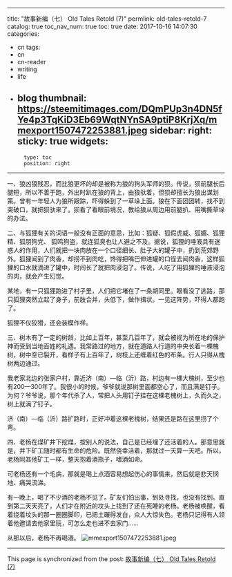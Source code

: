 
---
title: "故事新编（七）  Old Tales Retold (7)"
permlink: old-tales-retold-7
catalog: true
toc_nav_num: true
toc: true
date: 2017-10-16 14:07:30
categories:
- cn
tags:
- cn
- cn-reader
- writing
- life
- blog
thumbnail: https://steemitimages.com/DQmPUp3n4DN5fYe4p3TqKiD3Eb69WqtNYnSA9ptiP8KrjXq/mmexport1507472253881.jpeg
sidebar:
    right:
        sticky: true
widgets:
    -
        type: toc
        position: right
---


一、狼凶狠残忍，而比狼更坏的却是被称为狼的狗头军师的狈。传说，狈前腿长后腿短，所以不善于跑，外出时趴在狼的背上，由狼驮着，但狈却擅长为狼出谋划策。曾有一年轻人为狼所跟踪，吓得躲到了一草垛上面。狼在下面团团转，找不到突破口，就把狈驮来了。狈看了看眼前境况，教给狼从周边用前腿扒、用嘴撕草垛的办法。

二、与狐狸有关的词语一般没有正面的意思，比如：狐疑、狐假虎威、狐媚、狐狸精、狐朋狗党、 狐鸣狗盗，就连狐臭也让人避之不及。据说，狐狸的唾液具有迷惑人的作用，人们就把一块肉放在一个口径细长、肚子大的罐子中，扔到荒郊野外。狐狸闻到了肉香，却捞不到肉吃，馋得把嘴巴伸进罐的口径去闻肉香，这样狐狸的口水就滴进了罐中，时间长了就把肉浸泡了。传说，人吃了用狐狸的唾液浸泡的肉，就会产生幻觉。

某地，有一只狐狸跑进了村子里，人们把它堵在了一条胡同里。眼看没了逃路，那只狐狸突然立起了身子，前肢合并，头低下，做作揖状。一见这阵势，吓得人都跑了。

狐狸不仅狡猾，还会装模作样。

三、树木有了一定的树龄，比如上百年，甚至几百年了，就会被视为所在地的保护神而受到当地百姓的礼遇。我常路过的地方，就在道路人行道的中央长着一棵槐树，树中空已裂开，看样子有上百年了，树枝上还缠着红色的布条。行人只得从槐树两边通过。

我老家北边的张家户村，靠近济（南）—临（沂）路，村边有一棵大槐树，至少也有200—300年了。我很小的时候，爷爷就说那树里面都空心了，而且满是钉子。为何？爷爷说，那个年代杀了人，常把人头用钉子挂在这棵老槐树上，久而久之，树上就满了钉子。

 济（南）—临（沂）路扩路时，正好冲着这棵老槐树，结果还是路在这里拐了个弯。

四、老杨在煤矿井下挖煤，按别人的说法，自己是已经埋了还活着的人。那意思就是，井下矿工随时都有生命的危险。既然侥幸活着，那就过一天算一天吧。所以，老杨同其他矿工一样，整天抱着酒瓶子，嗜酒如命。

可老杨还有一个毛病，那就是喝上点酒容易想起伤心的事情来，然后就是悲天悯地、痛哭流涕。

有一晚上，喝了不少酒的老杨不见了。矿友们怕出事，到处寻找，也没有找到。直到第二天天亮了，人们才在附近的坟头上找到了还在死睡的老杨。老杨被唤醒，看着绕着坟头的那一圈圈脚印，已把土碾得发白，众人大惊失色。老杨只记得有人领着他邀请去他家里玩，可怎么走也进不去家门……

从那以后，老杨不再喝酒。
![mmexport1507472253881.jpeg](https://steemitimages.com/DQmPUp3n4DN5fYe4p3TqKiD3Eb69WqtNYnSA9ptiP8KrjXq/mmexport1507472253881.jpeg)

- - -

This page is synchronized from the post: [故事新编（七）  Old Tales Retold (7)](https://steemit.com/@bring/old-tales-retold-7)
